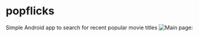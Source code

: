 # popflicks
Simple Android app to search for recent popular movie titles
![Main page: ](https://github.com/yokuba/popflicks/tree/developer/imgs)
